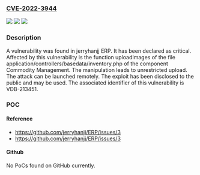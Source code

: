### [CVE-2022-3944](https://cve.mitre.org/cgi-bin/cvename.cgi?name=CVE-2022-3944)
![](https://img.shields.io/static/v1?label=Product&message=ERP&color=blue)
![](https://img.shields.io/static/v1?label=Version&message=n%2Fa&color=blue)
![](https://img.shields.io/static/v1?label=Vulnerability&message=CWE-266%20Incorrect%20Privilege%20Assignment%20-%3E%20CWE-284%20Improper%20Access%20Controls%20-%3E%20CWE-434%20Unrestricted%20Upload&color=brighgreen)

### Description

A vulnerability was found in jerryhanjj ERP. It has been declared as critical. Affected by this vulnerability is the function uploadImages of the file application/controllers/basedata/inventory.php of the component Commodity Management. The manipulation leads to unrestricted upload. The attack can be launched remotely. The exploit has been disclosed to the public and may be used. The associated identifier of this vulnerability is VDB-213451.

### POC

#### Reference
- https://github.com/jerryhanjj/ERP/issues/3
- https://github.com/jerryhanjj/ERP/issues/3

#### Github
No PoCs found on GitHub currently.

